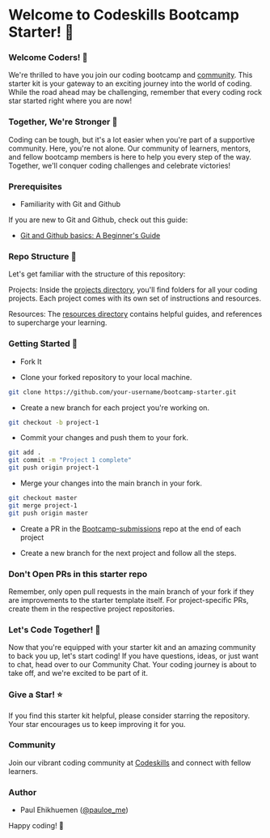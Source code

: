 # Welcome to Codeskills Bootcamp Starter! 🚀

### Welcome Coders! 👋

We're thrilled to have you join our coding bootcamp and [community](https://codeskills.dev). This starter kit is your gateway to an exciting journey into the world of coding. While the road ahead may be challenging, remember that every coding rock star started right where you are now!

### Together, We're Stronger 💪

Coding can be tough, but it's a lot easier when you're part of a supportive community. Here, you're not alone. Our community of learners, mentors, and fellow bootcamp members is here to help you every step of the way. Together, we'll conquer coding challenges and celebrate victories!

### Prerequisites

- Familiarity with Git and Github

If you are new to Git and Github, check out this guide:

- [Git and Github basics: A Beginner's Guide](https://blog.codeskills.dev/posts/git-and-github-basics-a-beginners-guide)

### Repo Structure 📁

Let's get familiar with the structure of this repository:

Projects: Inside the [projects directory](/projects/), you'll find folders for all your coding projects. Each project comes with its own set of instructions and resources.

Resources: The [resources directory](/resources/) contains helpful guides, and references to supercharge your learning.

### Getting Started 🚀

- Fork It

- Clone your forked repository to your local machine.

```sh
git clone https://github.com/your-username/bootcamp-starter.git
```

- Create a new branch for each project you're working on.

```sh
git checkout -b project-1
```

- Commit your changes and push them to your fork.

```sh
git add .
git commit -m "Project 1 complete"
git push origin project-1
```

- Merge your changes into the main branch in your fork.

```sh
git checkout master
git merge project-1
git push origin master
```

- Create a PR in the [Bootcamp-submissions]() repo at the end of each project

- Create a new branch for the next project and follow all the steps.

### **Don't Open PRs in this starter repo**

Remember, only open pull requests in the main branch of your fork if they are improvements to the starter template itself.
For project-specific PRs, create them in the respective project repositories.

### Let's Code Together! 🤝

Now that you're equipped with your starter kit and an amazing community to back you up, let's start coding! If you have questions, ideas, or just want to chat, head over to our Community Chat. Your coding journey is about to take off, and we're excited to be part of it.

### Give a Star! ⭐

If you find this starter kit helpful, please consider starring the repository. Your star encourages us to keep improving it for you.

### Community

Join our vibrant coding community at [Codeskills](https://codeskills.dev/join-community) and connect with fellow learners.

### Author

- Paul Ehikhuemen ([@pauloe_me](https://twitter.com/pauloe_me))

Happy coding! 🚀
